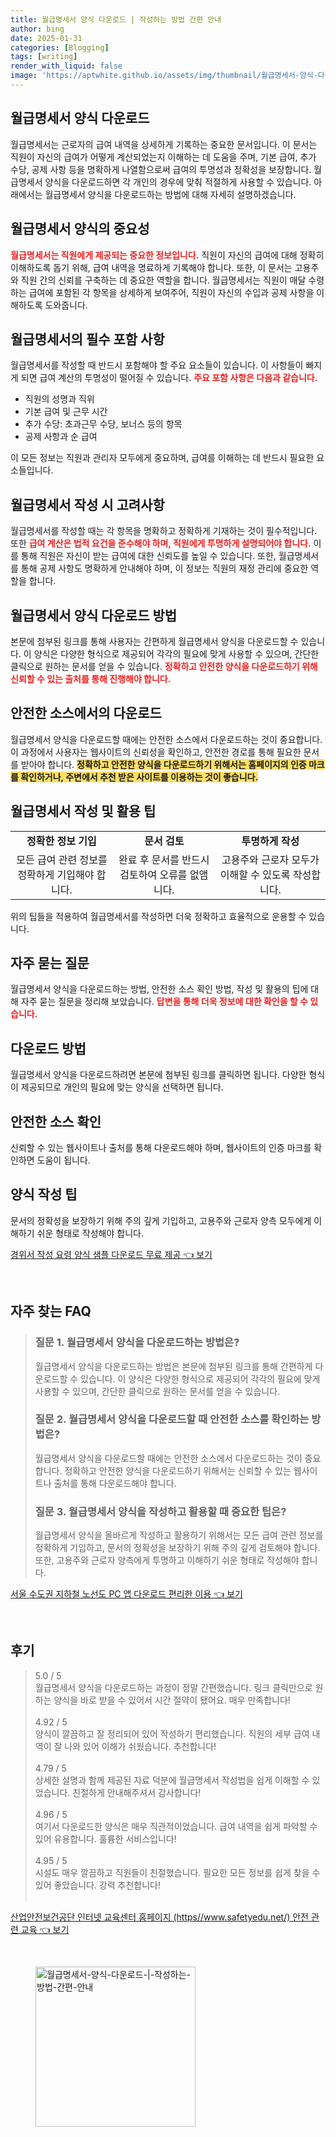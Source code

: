 ```yaml
---
title: 월급명세서 양식 다운로드 | 작성하는 방법 간편 안내
author: bing
date: 2025-01-31
categories: [Blogging]
tags: [writing]
render_with_liquid: false
image: 'https://aptwhite.github.io/assets/img/thumbnail/월급명세서-양식-다운로드-|-작성하는-방법-간편-안내.webp'
---
```



<h2 id='월급명세서_양식_다운로드'>월급명세서 양식 다운로드</h2>

<p>월급명세서는 근로자의 급여 내역을 상세하게 기록하는 중요한 문서입니다. 이 문서는 직원이 자신의 급여가 어떻게 계산되었는지 이해하는 데 도움을 주며, 기본 급여, 추가 수당, 공제 사항 등을 명확하게 나열함으로써 급여의 투명성과 정확성을 보장합니다. 월급명세서 양식을 다운로드하면 각 개인의 경우에 맞춰 적절하게 사용할 수 있습니다. 아래에서는 월급명세서 양식을 다운로드하는 방법에 대해 자세히 설명하겠습니다.</p>

<h2 id='월급명세서_양식의_중요성'>월급명세서 양식의 중요성</h2>

<p><b><span style="color: #ee2323;">월급명세서는 직원에게 제공되는 중요한 정보입니다.</span></b> 직원이 자신의 급여에 대해 정확히 이해하도록 돕기 위해, 급여 내역을 명료하게 기록해야 합니다. 또한, 이 문서는 고용주와 직원 간의 신뢰를 구축하는 데 중요한 역할을 합니다. 월급명세서는 직원이 매달 수령하는 급여에 포함된 각 항목을 상세하게 보여주어, 직원이 자신의 수입과 공제 사항을 이해하도록 도와줍니다.</p>

<h2 id='월급명세서의_필수_포함_사항'>월급명세서의 필수 포함 사항</h2>

<p>월급명세서를 작성할 때 반드시 포함해야 할 주요 요소들이 있습니다. 이 사항들이 빠지게 되면 급여 계산의 투명성이 떨어질 수 있습니다. <b><span style="color: #ee2323;">주요 포함 사항은 다음과 같습니다.</span></b></p>

<ul>
    <li>직원의 성명과 직위</li>
    <li>기본 급여 및 근무 시간</li>
    <li>추가 수당: 초과근무 수당, 보너스 등의 항목</li>
    <li>공제 사항과 순 급여</li>
</ul>

<p>이 모든 정보는 직원과 관리자 모두에게 중요하며, 급여를 이해하는 데 반드시 필요한 요소들입니다.</p>

<h2 id='월급명세서_작성_시_고려사항'>월급명세서 작성 시 고려사항</h2>

<p>월급명세서를 작성할 때는 각 항목을 명확하고 정확하게 기재하는 것이 필수적입니다. 또한 <b><span style="color: #ee2323;">급여 계산은 법적 요건을 준수해야 하며, 직원에게 투명하게 설명되어야 합니다.</span></b> 이를 통해 직원은 자신이 받는 급여에 대한 신뢰도를 높일 수 있습니다. 또한, 월급명세서를 통해 공제 사항도 명확하게 안내해야 하며, 이 정보는 직원의 재정 관리에 중요한 역할을 합니다.</p>

<h2 id='월급명세서_양식_다운로드_방법'>월급명세서 양식 다운로드 방법</h2>

<p>본문에 첨부된 링크를 통해 사용자는 간편하게 월급명세서 양식을 다운로드할 수 있습니다. 이 양식은 다양한 형식으로 제공되어 각각의 필요에 맞게 사용할 수 있으며, 간단한 클릭으로 원하는 문서를 얻을 수 있습니다. <b><span style="color: #ee2323;">정확하고 안전한 양식을 다운로드하기 위해 신뢰할 수 있는 출처를 통해 진행해야 합니다.</span></b></p>

<h2 id='안전한_소스에서의_다운로드'>안전한 소스에서의 다운로드</h2>

<p>월급명세서 양식을 다운로드할 때에는 안전한 소스에서 다운로드하는 것이 중요합니다. 이 과정에서 사용자는 웹사이트의 신뢰성을 확인하고, 안전한 경로를 통해 필요한 문서를 받아야 합니다. <b><span style="background-color: #ffe066;">정확하고 안전한 양식을 다운로드하기 위해서는 홈페이지의 인증 마크를 확인하거나, 주변에서 추천 받은 사이트를 이용하는 것이 좋습니다.</span></b></p>

<h2 id='월급명세서_작성_및_활용_팁'>월급명세서 작성 및 활용 팁</h2>

<table>
    <tr>
        <td style="text-align: center; height: 17px;"><b>정확한 정보 기입</b></td>
        <td style="text-align: center; height: 17px;"><b>문서 검토</b></td>
        <td style="text-align: center; height: 17px;"><b>투명하게 작성</b></td>
    </tr>
    <tr>
        <td style="text-align: center; height: 17px;">모든 급여 관련 정보를 정확하게 기입해야 합니다.</td>
        <td style="text-align: center; height: 17px;">완료 후 문서를 반드시 검토하여 오류를 없앰니다.</td>
        <td style="text-align: center; height: 17px;">고용주와 근로자 모두가 이해할 수 있도록 작성합니다.</td>
    </tr>
</table>

<p>위의 팁들을 적용하여 월급명세서를 작성하면 더욱 정확하고 효율적으로 운용할 수 있습니다.</p>

<h2 id='자주_묻는_질문'>자주 묻는 질문</h2>

<p>월급명세서 양식을 다운로드하는 방법, 안전한 소스 확인 방법, 작성 및 활용의 팁에 대해 자주 묻는 질문을 정리해 보았습니다. <b><span style="color: #ee2323;">답변을 통해 더욱 정보에 대한 확인을 할 수 있습니다.</span></b></p>

<h2 id='다운로드_방법'>다운로드 방법</h2>

<p>월급명세서 양식을 다운로드하려면 본문에 첨부된 링크를 클릭하면 됩니다. 다양한 형식이 제공되므로 개인의 필요에 맞는 양식을 선택하면 됩니다.</p>

<h2 id='안전한_소스확인'>안전한 소스 확인</h2>

<p>신뢰할 수 있는 웹사이트나 출처를 통해 다운로드해야 하며, 웹사이트의 인증 마크를 확인하면 도움이 됩니다.</p>

<h2 id='양식_작성_팁'>양식 작성 팁</h2>

<p>문서의 정확성을 보장하기 위해 주의 깊게 기입하고, 고용주와 근로자 양측 모두에게 이해하기 쉬운 형태로 작성해야 합니다.</p>


<p><a class="click-button" title="경위서 작성 요령 양식 샘플 다운로드 무료 제공" href="https://aptwhite.github.io/posts/%EA%B2%BD%EC%9C%84%EC%84%9C-%EC%9E%91%EC%84%B1-%EC%9A%94%EB%A0%B9-%EC%96%91%EC%8B%9D-%EC%83%98%ED%94%8C-%EB%8B%A4%EC%9A%B4%EB%A1%9C%EB%93%9C-%EB%AC%B4%EB%A3%8C-%EC%A0%9C%EA%B3%B5/" rel="dofollow">경위서 작성 요령 양식 샘플 다운로드 무료 제공 👈 보기</a></p><br>
<h2 id='자주_찾는_FAQ'>자주 찾는 FAQ</h2>
<div itemscope="" itemtype="https://schema.org/FAQPage"> 
<blockquote> 
<div itemscope="" itemprop="mainEntity" itemtype="https://schema.org/Question"> 
<h3 itemprop="name">질문 1. 월급명세서 양식을 다운로드하는 방법은?</h3> 
<div itemscope="" itemprop="acceptedAnswer" itemtype="https://schema.org/Answer"> 
<span itemprop="text"> 
<p>월급명세서 양식을 다운로드하는 방법은 본문에 첨부된 링크를 통해 간편하게 다운로드할 수 있습니다. 이 양식은 다양한 형식으로 제공되어 각각의 필요에 맞게 사용할 수 있으며, 간단한 클릭으로 원하는 문서를 얻을 수 있습니다.</p> 
</span> 
</div> 
</div> 

<div itemscope="" itemprop="mainEntity" itemtype="https://schema.org/Question"> 
<h3 itemprop="name">질문 2. 월급명세서 양식을 다운로드할 때 안전한 소스를 확인하는 방법은?</h3> 
<div itemscope="" itemprop="acceptedAnswer" itemtype="https://schema.org/Answer"> 
<span itemprop="text"> 
<p>월급명세서 양식을 다운로드할 때에는 안전한 소스에서 다운로드하는 것이 중요합니다. 정확하고 안전한 양식을 다운로드하기 위해서는 신뢰할 수 있는 웹사이트나 출처를 통해 다운로드해야 합니다.</p> 
</span> 
</div> 
</div> 

<div itemscope="" itemprop="mainEntity" itemtype="https://schema.org/Question"> 
<h3 itemprop="name">질문 3. 월급명세서 양식을 작성하고 활용할 때 중요한 팁은?</h3> 
<div itemscope="" itemprop="acceptedAnswer" itemtype="https://schema.org/Answer"> 
<span itemprop="text"> 
<p>월급명세서 양식을 올바르게 작성하고 활용하기 위해서는 모든 급여 관련 정보를 정확하게 기입하고, 문서의 정확성을 보장하기 위해 주의 깊게 검토해야 합니다. 또한, 고용주와 근로자 양측에게 투명하고 이해하기 쉬운 형태로 작성해야 합니다.</p> 
</span> 
</div> 
</div> 
</blockquote> 
</div>
<p><a class="click-button" title="서울 수도권 지하철 노선도 PC 앱 다운로드 편리한 이용" href="https://aptwhite.github.io/posts/%EC%84%9C%EC%9A%B8-%EC%88%98%EB%8F%84%EA%B6%8C-%EC%A7%80%ED%95%98%EC%B2%A0-%EB%85%B8%EC%84%A0%EB%8F%84-PC-%EC%95%B1-%EB%8B%A4%EC%9A%B4%EB%A1%9C%EB%93%9C-%ED%8E%B8%EB%A6%AC%ED%95%9C-%EC%9D%B4%EC%9A%A9/" rel="dofollow">서울 수도권 지하철 노선도 PC 앱 다운로드 편리한 이용 👈 보기</a></p><br>
<h2 id='후기'>후기</h2>
<div itemscope itemtype="https://schema.org/Product">
  <blockquote>
  <div itemprop="review" itemscope itemtype="https://schema.org/Review">
      <div itemprop="reviewRating" itemscope itemtype="https://schema.org/Rating"> <span itemprop="ratingValue">5.0</span> / <span itemprop="bestRating">5</span> </div>
      <span itemprop="reviewBody">월급명세서 양식을 다운로드하는 과정이 정말 간편했습니다. 링크 클릭만으로 원하는 양식을 바로 받을 수 있어서 시간 절약이 됐어요. 매우 만족합니다!</span>
  </div>
  <br>
  <div itemprop="review" itemscope itemtype="https://schema.org/Review">
      <div itemprop="reviewRating" itemscope itemtype="https://schema.org/Rating"> <span itemprop="ratingValue">4.92</span> / <span itemprop="bestRating">5</span> </div>
      <span itemprop="reviewBody">양식이 깔끔하고 잘 정리되어 있어 작성하기 편리했습니다. 직원의 세부 급여 내역이 잘 나와 있어 이해가 쉬웠습니다. 추천합니다!</span>
  </div>
  <br>
  <div itemprop="review" itemscope itemtype="https://schema.org/Review">
      <div itemprop="reviewRating" itemscope itemtype="https://schema.org/Rating"> <span itemprop="ratingValue">4.79</span> / <span itemprop="bestRating">5</span> </div>
      <span itemprop="reviewBody">상세한 설명과 함께 제공된 자료 덕분에 월급명세서 작성법을 쉽게 이해할 수 있었습니다. 친절하게 안내해주셔서 감사합니다!</span>
  </div>
  <br>
  <div itemprop="review" itemscope itemtype="https://schema.org/Review">
      <div itemprop="reviewRating" itemscope itemtype="https://schema.org/Rating"> <span itemprop="ratingValue">4.96</span> / <span itemprop="bestRating">5</span> </div>
      <span itemprop="reviewBody">여기서 다운로드한 양식은 매우 직관적이었습니다. 급여 내역을 쉽게 파악할 수 있어 유용합니다. 훌륭한 서비스입니다!</span>
  </div>
  <br>
  <div itemprop="review" itemscope itemtype="https://schema.org/Review">
      <div itemprop="reviewRating" itemscope itemtype="https://schema.org/Rating"> <span itemprop="ratingValue">4.95</span> / <span itemprop="bestRating">5</span> </div>
      <span itemprop="reviewBody">시설도 매우 깔끔하고 직원들이 친절했습니다. 필요한 모든 정보를 쉽게 찾을 수 있어 좋았습니다. 강력 추천합니다!</span>
  </div>
  <br>
  </blockquote>
</div>
<p><a class="click-button" title="산업안전보건공단 인터넷 교육센터 홈페이지 (https//www.safetyedu.net/) 안전 관련 교육" href="https://aptwhite.github.io/posts/%EC%82%B0%EC%97%85%EC%95%88%EC%A0%84%EB%B3%B4%EA%B1%B4%EA%B3%B5%EB%8B%A8-%EC%9D%B8%ED%84%B0%EB%84%B7-%EA%B5%90%EC%9C%A1%EC%84%BC%ED%84%B0-%ED%99%88%ED%8E%98%EC%9D%B4%EC%A7%80-(httpswww.safetyedu.net)-%EC%95%88%EC%A0%84-%EA%B4%80%EB%A0%A8-%EA%B5%90%EC%9C%A1/" rel="dofollow">산업안전보건공단 인터넷 교육센터 홈페이지 (https//www.safetyedu.net/) 안전 관련 교육 👈 보기</a></p><br>
<figure class="image"><img src="https://aptwhite.github.io/assets/img/thumbnail/월급명세서-양식-다운로드-|-작성하는-방법-간편-안내.webp" alt="월급명세서-양식-다운로드-|-작성하는-방법-간편-안내" width="256" height="256"></figure>